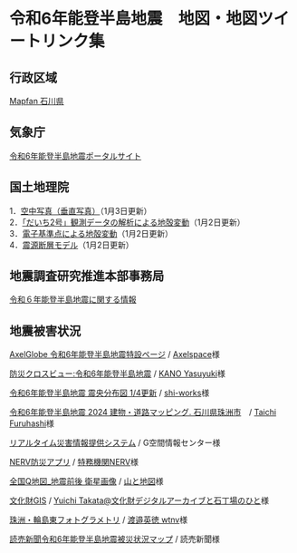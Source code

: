 # 令和6年能登半島地震　地図・地図ツイートリンク集
## 行政区域
[Mapfan 石川県](https://mapfan.com/pref/17) 

## 気象庁
[令和6年能登半島地震ポータルサイト](https://www.jma.go.jp/jma/menu/20240101_noto_jishin.html) <br>

## 国土地理院
1．[空中写真（垂直写真）](https://www.gsi.go.jp/BOUSAI/20240101_noto_earthquake.html#3)（1月3日更新）<br>
2．[「だいち2号」観測データの解析による地殻変動](https://www.gsi.go.jp/BOUSAI/20240101_noto_earthquake.html#8)（1月2日更新）<br>
3．[電子基準点による地殻変動](https://www.gsi.go.jp/BOUSAI/20240101_noto_earthquake.html#10)（1月2日更新）<br>
4．[震源断層モデル](https://www.gsi.go.jp/BOUSAI/20240101_noto_earthquake.html#13)（1月2日更新）<br>

## 地震調査研究推進本部事務局
[令和６年能登半島地震に関する情報](https://www.jishin.go.jp/main/oshirase/20240101_noto.html)

## 地震被害状況
[AxelGlobe 令和6年能登半島地震特設ページ](https://twitter.com/axelspace/status/1742319864868413456) / [Axelspace](https://twitter.com/axelspace)様 <br>

[防災クロスビュー:令和6年能登半島地震](https://twitter.com/KanoYasuyuki/status/1742388115065737634) / [KANO Yasuyuki](https://x.com/KanoYasuyuki?s=20)様<br>

[令和6年能登半島地震 震央分布図 1/4更新](https://twitter.com/shi__works/status/1742864250379592110) / [shi-works](https://x.com/shi__works?s=20)様<br>

[令和6年能登半島地震 2024 建物・道路マッピング. 石川県珠洲市](https://twitter.com/mapconcierge/status/1742809306150604871)　/ [Taichi Furuhashi](https://x.com/mapconcierge?s=20)様<br>

[リアルタイム災害情報提供システム](https://twitter.com/KanoYasuyuki/status/1742445304748835102) / G空間情報センター様<br>

[NERV防災アプリ](https://twitter.com/UN_NERV/status/1419397627603427331) / [特務機関NERV](https://x.com/UN_NERV?s=20)様<br>

[全国Q地図_地震前後 衛星画像](https://twitter.com/Yama_Chizu/status/1742504134157504591) / [山と地図](https://x.com/Yama_Chizu?s=20)様<br>

[文化財GIS](https://twitter.com/archaeology_arc/status/1742901046035558882) / [Yuichi Takata@文化財デジタルアーカイブと石丁場のひと](https://twitter.com/archaeology_arc)様<br>

[珠洲・輪島東フォトグラメトリ](https://twitter.com/hwtnv/status/1742522610163048834) / [渡邉英徳 wtnv](https://x.com/hwtnv?s=20)様　<br>

[読売新聞令和6年能登半島地震被災状況マップ](https://twitter.com/tshashin/status/1742400576150016228) / 読売新聞様 <br>






